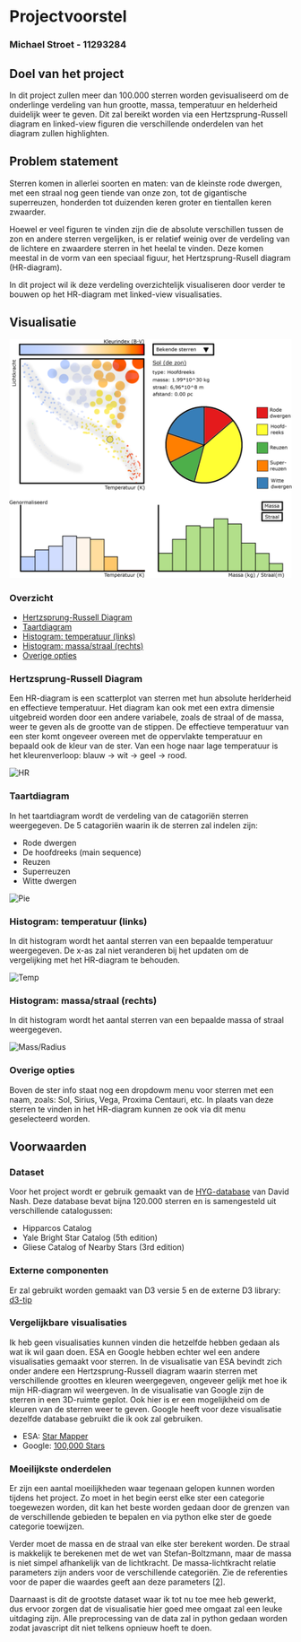 # Projectvoorstel
### Michael Stroet - 11293284

## Doel van het project
In dit project zullen meer dan 100.000 sterren worden gevisualiseerd om de onderlinge verdeling van hun grootte, massa, temperatuur en helderheid duidelijk weer te geven. Dit zal bereikt worden via een Hertzsprung-Russell diagram en linked-view figuren die verschillende onderdelen van het diagram zullen highlighten.

## Problem statement
Sterren komen in allerlei soorten en maten: van de kleinste rode dwergen, met een straal nog geen tiende van onze zon, tot de gigantische superreuzen, honderden tot duizenden keren groter en tientallen keren zwaarder.

Hoewel er veel figuren te vinden zijn die de absolute verschillen tussen de zon en andere sterren vergelijken, is er relatief weinig over de verdeling van de lichtere en zwaardere sterren in het heelal te vinden. Deze komen meestal in de vorm van een speciaal figuur, het Hertzsprung-Rusell diagram (HR-diagram).

In dit project wil ik deze verdeling overzichtelijk visualiseren door verder te bouwen op het HR-diagram met linked-view visualisaties.

## Visualisatie

![Schets](doc/visualisation_sketch.png)

### Overzicht
- [Hertzsprung-Russell Diagram](#hertzsprung-russell-diagram)
- [Taartdiagram](#taartdiagram)
- [Histogram: temperatuur (links)](#histogram-temperatuur-links)
- [Histogram: massa/straal (rechts)](#histogram-massastraal-rechts)
- [Overige opties](#overige-opties)

### Hertzsprung-Russell Diagram
Een HR-diagram is een scatterplot van sterren met hun absolute herlderheid en effectieve temperatuur. Het diagram kan ook met een extra dimensie uitgebreid worden door een andere variabele, zoals de straal of de massa, weer te geven als de grootte van de stippen.
De effectieve temperatuur van een ster komt ongeveer overeen met de oppervlakte temperatuur en bepaald ook de kleur van de ster. Van een hoge naar lage temperatuur is het kleurenverloop: blauw -> wit -> geel -> rood.

![HR](doc/proposal/onclick_HR.png)

### Taartdiagram
In het taartdiagram wordt de verdeling van de catagoriën sterren weergegeven. De 5 catagoriën waarin ik de sterren zal indelen zijn:
- Rode dwergen
- De hoofdreeks (main sequence)
- Reuzen
- Superreuzen
- Witte dwergen

![Pie](doc/proposal/onclick_Pie.png)

### Histogram: temperatuur (links)
In dit histogram wordt het aantal sterren van een bepaalde temperatuur weergegeven. De x-as zal niet veranderen bij het updaten om de vergelijking met het HR-diagram te behouden.

![Temp](doc/proposal/onclick_hist_temp.png)

### Histogram: massa/straal (rechts)
In dit histogram wordt het aantal sterren van een bepaalde massa of straal weergegeven.

![Mass/Radius](doc/proposal/onclick_hist_mass-radius.png)

### Overige opties
Boven de ster info staat nog een dropdowm menu voor sterren met een naam, zoals: Sol, Sirius, Vega, Proxima Centauri, etc. In plaats van deze sterren te vinden in het HR-diagram kunnen ze ook via dit menu geselecteerd worden.

## Voorwaarden

### Dataset
Voor het project wordt er gebruik gemaakt van de [HYG-database](https://github.com/astronexus/HYG-Database) van David Nash. Deze database bevat bijna 120.000 sterren en is samengesteld uit verschillende catalogussen:
- Hipparcos Catalog
- Yale Bright Star Catalog (5th edition)
- Gliese Catalog of Nearby Stars (3rd edition)

### Externe componenten
Er zal gebruikt worden gemaakt van D3 versie 5 en de externe D3 library: [d3-tip](https://github.com/Caged/d3-tip)

### Vergelijkbare visualisaties
Ik heb geen visualisaties kunnen vinden die hetzelfde hebben gedaan als wat ik wil gaan doen. ESA en Google hebben echter wel een andere visualisaties gemaakt voor sterren. In de visualisatie van ESA bevindt zich onder andere een Hertzsprung-Russell diagram waarin sterren met verschillende groottes en kleuren weergegeven, ongeveer gelijk met hoe ik mijn HR-diagram wil weergeven. In de visualisatie van Google zijn de sterren in een 3D-ruimte geplot. Ook hier is er een mogelijkheid om de kleuren van de sterren weer te geven. Google heeft voor deze visualisatie dezelfde database gebruikt die ik ook zal gebruiken.
- ESA: [Star Mapper](http://sci.esa.int/star_mapper/)
- Google: [100,000 Stars](https://stars.chromeexperiments.com/)

### Moeilijkste onderdelen
Er zijn een aantal moeilijkheden waar tegenaan gelopen kunnen worden tijdens het project. Zo moet in het begin eerst elke ster een categorie toegewezen worden, dit kan het beste worden gedaan door de grenzen van de verschillende gebieden te bepalen en via python elke ster de goede categorie toewijzen.

Verder moet de massa en de straal van elke ster berekent worden. De straal is makkelijk te berekenen met de wet van Stefan-Boltzmann, maar de massa is niet simpel afhankelijk van de lichtkracht. De massa-lichtkracht relatie parameters zijn anders voor de verschillende categoriën. Zie de referenties voor de paper die waardes geeft aan deze parameters \[[2](README.md/#referenties)\].

Daarnaast is dit de grootste dataset waar ik tot nu toe mee heb gewerkt, dus ervoor zorgen dat de visualisatie hier goed mee omgaat zal een leuke uitdaging zijn. Alle preprocessing van de data zal in python gedaan worden zodat javascript dit niet telkens opnieuw hoeft te doen.
